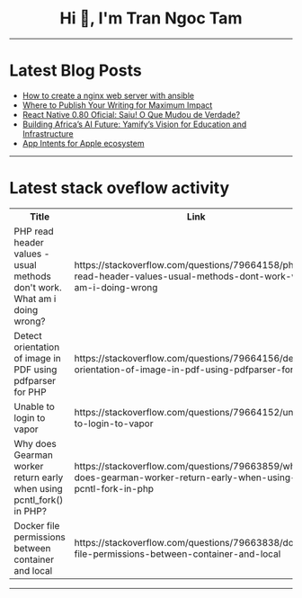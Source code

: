 <h1 align="center">Hi 👋, I'm Tran Ngoc Tam</h1>

---

# Latest Blog Posts 
<!-- BLOG-POST-LIST:START -->
- [How to create a nginx web server with ansible](https://dev.to/said_olano/how-to-create-a-nginx-web-server-with-ansible-19nh)
- [Where to Publish Your Writing for Maximum Impact](https://dev.to/cole_ruche/where-to-publish-your-writing-for-maximum-impact-3gac)
- [React Native 0.80 Oficial: Saiu! O Que Mudou de Verdade?](https://dev.to/ogoul4rt/react-native-080-oficial-saiu-o-que-mudou-de-verdade-fj7)
- [Building Africa’s AI Future: Yamify’s Vision for Education and Infrastructure](https://dev.to/yamify/building-africas-ai-future-yamifys-vision-for-education-and-infrastructure-2j2n)
- [App Intents for Apple ecosystem](https://dev.to/softwaretechpro/app-intents-for-apple-ecosystem-3nek)
<!-- BLOG-POST-LIST:END -->

---

# Latest stack oveflow activity
<table>
  <tr><th>Title</th><th>Link</th></tr>
  <!-- STACKOVERFLOW:START --><tr><td>PHP read header values - usual methods don&#39;t work. What am i doing wrong?</td><td>https://stackoverflow.com/questions/79664158/php-read-header-values-usual-methods-dont-work-what-am-i-doing-wrong</td></tr><tr><td>Detect orientation of image in PDF using pdfparser for PHP</td><td>https://stackoverflow.com/questions/79664156/detect-orientation-of-image-in-pdf-using-pdfparser-for-php</td></tr><tr><td>Unable to login to vapor</td><td>https://stackoverflow.com/questions/79664152/unable-to-login-to-vapor</td></tr><tr><td>Why does Gearman worker return early when using pcntl_fork&lpar;&rpar; in PHP?</td><td>https://stackoverflow.com/questions/79663859/why-does-gearman-worker-return-early-when-using-pcntl-fork-in-php</td></tr><tr><td>Docker file permissions between container and local</td><td>https://stackoverflow.com/questions/79663838/docker-file-permissions-between-container-and-local</td></tr><!-- STACKOVERFLOW:END -->
</table>

---


